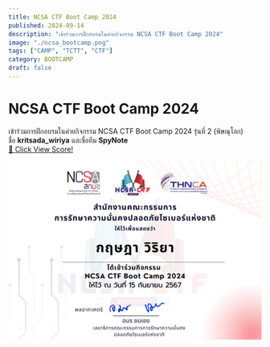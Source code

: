 ```yaml
---
title: NCSA CTF Boot Camp 2024
published: 2024-09-14
description: "เข้าร่วมการฝึกอบรมในค่ายกิจกรรม NCSA CTF Boot Camp 2024"
image: "./ncsa_bootcamp.png"
tags: ["CAMP", "TCTT", "CTF"]
category: BOOTCAMP
draft: false
---
```


# NCSA CTF Boot Camp 2024
เข้าร่วมการฝึกอบรมในค่ายกิจกรรม NCSA CTF Boot Camp 2024 รุ่นที่ 2 (พิษณุโลก)\
ชื่อ **kritsada_wiriya** และชื่อทีม **SpyNote**\
<a href="https://cloud.ctf.in.th/score/view.html?id=DVBTLV9D0W&t=oL3n5Xg2DaZaVIiale3QRXEtycxrtBSQuQOat+sUnJU=" target="_blank">🔗 Click View Score!</a>

![Certificate](./CER_BOOTCAMP_2024.png)